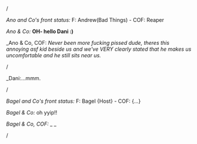 /

*Ano and Co's front status:* F: Andrew(Bad Things)  - COF: Reaper

_Ano & Co:_ **OH- hello Dani :)**

_Ano & Co, COF: _Never been more fucking pissed dude, theres this annoying asf kid beside us and we've VERY_
_clearly stated that he makes us uncomfortable and he still sits near us._

/

_Dani:...mmm.

/

*Bagel and Co's front status:* F: Bagel {Host} - COF: {...}

_Bagel & Co:_ oh yyip!!

_Bagel & Co, COF:_ _ _

/

